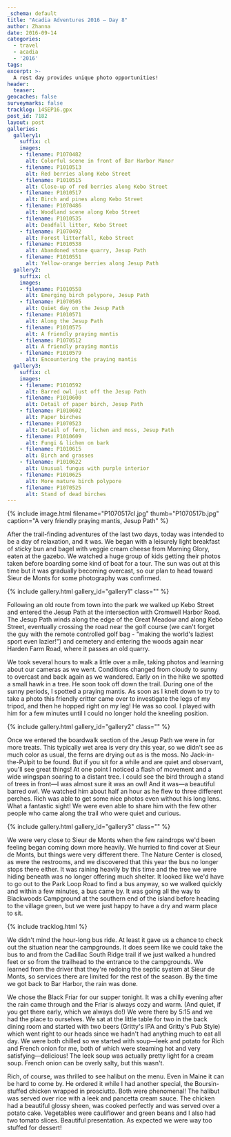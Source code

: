```yaml
---
_schema: default
title: "Acadia Adventures 2016 – Day 8"
author: Zhanna
date: 2016-09-14
categories:
  - travel
  - acadia
  - '2016'
tags:
excerpt: >-
  A rest day provides unique photo opportunities!
header:
  teaser:
geocaches: false
surveymarks: false
tracklog: 14SEP16.gpx
post_id: 7182
layout: post                      
galleries:
  gallery1:
    suffix: cl
    images:
    - filename: P1070482
      alt: Colorful scene in front of Bar Harbor Manor
    - filename: P1010513
      alt: Red berries along Kebo Street
    - filename: P1010515
      alt: Close-up of red berries along Kebo Street
    - filename: P1010517
      alt: Birch and pines along Kebo Street
    - filename: P1070486
      alt: Woodland scene along Kebo Street
    - filename: P1010535
      alt: Deadfall litter, Kebo Street
    - filename: P1070492
      alt: Forest litterfall, Kebo Street
    - filename: P1010538
      alt: Abandoned stone quarry, Jesup Path
    - filename: P1010551
      alt: Yellow-orange berries along Jesup Path
  gallery2:
    suffix: cl
    images:
    - filename: P1010558
      alt: Emerging birch polypore, Jesup Path
    - filename: P1070505
      alt: Quiet day on the Jesup Path
    - filename: P1010571
      alt: Along the Jesup Path 
    - filename: P1010575
      alt: A friendly praying mantis
    - filename: P1070512
      alt: A friendly praying mantis
    - filename: P1010579
      alt: Encountering the praying mantis  
  gallery3:
    suffix: cl
    images:
    - filename: P1010592
      alt: Barred owl just off the Jesup Path
    - filename: P1010600
      alt: Detail of paper birch, Jesup Path
    - filename: P1010602
      alt: Paper birches 
    - filename: P1070523
      alt: Detail of fern, lichen and moss, Jesup Path
    - filename: P1010609
      alt: Fungi & lichen on bark
    - filename: P1010615
      alt: Birch and grasses
    - filename: P1010622
      alt: Unusual fungus with purple interior
    - filename: P1010625
      alt: More mature birch polypore
    - filename: P1070525
      alt: Stand of dead birches                  
---
```


{% include image.html filename="P1070517cl.jpg" thumb="P1070517b.jpg" caption="A very friendly praying mantis, Jesup Path" %}

After the trail-finding adventures of the last two days, today was intended to be a day of relaxation, and it was. We began with a leisurely light breakfast of sticky bun and bagel with veggie cream cheese from Morning Glory, eaten at the gazebo. We watched a huge group of kids getting their photos taken before boarding some kind of boat for a tour. The sun was out at this time but it was gradually becoming overcast, so our plan to head toward Sieur de Monts for some photography was confirmed.

{% include gallery.html gallery_id="gallery1" class="" %}

Following an old route from town into the park we walked up Kebo Street and entered the Jesup Path at the intersection with Cromwell Harbor Road. The Jesup Path winds along the edge of the Great Meadow and along Kebo Street, eventually crossing the road near the golf course (we can't forget the guy with the remote controlled golf bag - "making the world's laziest sport even lazier!") and cemetery and entering the woods again near Harden Farm Road, where it passes an old quarry. 

We took several hours to walk a little over a mile, taking photos and learning about our cameras as we went. Conditions changed from cloudy to sunny to overcast and back again as we wandered. Early on in the hike we spotted a small hawk in a tree.  He soon took off down the trail. During one of the sunny periods, I spotted a praying mantis. As soon as I knelt down to try to take a photo this friendly critter came over to investigate the legs of my tripod, and then he hopped right on my leg! He was so cool. I played with him for a few minutes until I could no longer hold the kneeling position.

{% include gallery.html gallery_id="gallery2" class="" %}

Once we entered the boardwalk section of the Jesup Path we were in for more treats. This typically wet area is very dry this year, so we didn't see as much color as usual, the ferns are drying out as is the moss. No Jack-in-the-Pulpit to be found. But if you sit for a while and are quiet and observant, you'll see great things! At one point I noticed a flash of movement and a wide wingspan soaring to a distant tree. I could see the bird through a stand of trees in front—I was almost sure it was an owl! And it was—a beautiful barred owl. We watched him about half an hour as he flew to three different perches. Rich was able to get some nice photos even without his long lens. What a fantastic sight! We were even able to share him with the few other people who came along the trail who were quiet and curious.

{% include gallery.html gallery_id="gallery3" class="" %}

We were very close to Sieur de Monts when the few raindrops we'd been feeling began coming down more heavily. We hurried to find cover at Sieur de Monts, but things were very different there. The Nature Center is closed, as were the restrooms, and we discovered that this year the bus no longer stops there either. It was raining heavily by this time and the tree we were hiding beneath was no longer offering much shelter. It looked like we'd have to go out to the Park Loop Road to find a bus anyway, so we walked quickly and within a few minutes, a bus came by. It was going all the way to Blackwoods Campground at the southern end of the island before heading to the village green, but we were just happy to have a dry and warm place to sit. 

{% include tracklog.html %}

We didn't mind the hour-long bus ride. At least it gave us a chance to check out the situation near the campgrounds. It does seem like we could take the bus to and from the Cadillac South Ridge trail if we just walked a hundred feet or so from the trailhead to the entrance to the campgrounds. We learned from the driver that they're redoing the septic system at Sieur de Monts, so services there are limited for the rest of the season. By the time we got back to Bar Harbor, the rain was done.

We chose the Black Friar for our supper tonight. It was a chilly evening after the rain came through and the Friar is always cozy and warm. (And quiet, if you get there early, which we always do!) We were there by 5:15 and we had the place to ourselves. We sat at the little table for two in the back dining room and started with two beers (Gritty's IPA and Gritty's Pub Style) which went right to our heads since we hadn't had anything much to eat all day. We were both chilled so we started with soup—leek and potato for Rich and French onion for me, both of which were steaming hot and very satisfying—delicious! The leek soup was actually pretty light for a cream soup. French onion can be overly salty, but this wasn't.

Rich, of course, was thrilled to see halibut on the menu.  Even in Maine it can be hard to come by. He ordered it while I had another special, the Boursin-stuffed chicken wrapped in prosciutto. Both were phenomenal! The halibut was served over rice with a leek and pancetta cream sauce. The chicken had a beautiful glossy sheen, was cooked perfectly and was served over a potato cake. Vegetables were cauliflower and green beans and I also had two tomato slices. Beautiful presentation. As expected we were way too stuffed for dessert!


